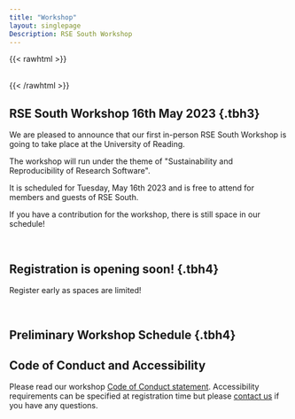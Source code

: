 ```yaml
---
title: "Workshop"
layout: singlepage
Description: RSE South Workshop
---
```

{{< rawhtml >}}
<br/><br/> 

{{< /rawhtml >}}


## RSE South Workshop 16th May 2023 {.tbh3}

We are pleased to announce that our first in-person RSE South Workshop is going to take place at the University of Reading.

The workshop will run under the theme of "Sustainability and Reproducibility of Research Software".

It is scheduled for Tuesday, May 16th 2023 and is free to attend for members and guests of RSE South.

If you have a contribution for the workshop, there is still space in our schedule!


<br/>

## Registration is opening soon! {.tbh4}

Register early as spaces are limited!

<br/>

## Preliminary Workshop Schedule {.tbh4}


## Code of Conduct and Accessibility
Please read our workshop <a class="nav-link" href="/codeofconduct">Code of Conduct statement</a>. Accessibility requirements can be specified at registration time but please <a href="mailto:m.b.broadbridge@reading.ac.uk">contact us</a> if you have any questions.
<br/><br/> 
<br/><br/> 

